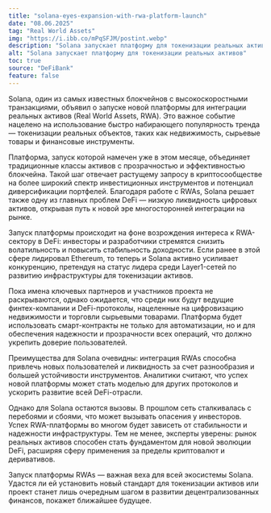 ```yaml
---
title: "solana-eyes-expansion-with-rwa-platform-launch"
date: "08.06.2025"
tag: "Real World Assets"
img: "https://i.ibb.co/mPqSFJM/postint.webp"
description: "Solana запускает платформу для токенизации реальных активов (RWA)"
alt: "Solana запускает платформу для токенизации реальных активов"
toc: true
source: "DeFiBank"
feature: false
---
```


Solana, один из самых известных блокчейнов с высокоскоростными транзакциями, объявил о запуске новой платформы для интеграции реальных активов (Real World Assets, RWA). Это важное событие нацелено на использование быстро набирающего популярность тренда — токенизации реальных объектов, таких как недвижимость, сырьевые товары и финансовые инструменты.

Платформа, запуск которой намечен уже в этом месяце, объединяет традиционные классы активов с прозрачностью и эффективностью блокчейна. Такой шаг отвечает растущему запросу в криптосообществе на более широкий спектр инвестиционных инструментов и потенциал диверсификации портфелей. Благодаря работе с RWAs, Solana решает также одну из главных проблем DeFi — низкую ликвидность цифровых активов, открывая путь к новой эре многосторонней интеграции на рынке.

Запуск платформы происходит на фоне возрождения интереса к RWA-сектору в DeFi: инвесторы и разработчики стремятся снизить волатильность и повысить стабильность доходности. Если ранее в этой сфере лидировал Ethereum, то теперь и Solana активно усиливает конкуренцию, претендуя на статус лидера среди Layer1-сетей по развитию инфраструктуры для токенизации активов.

Пока имена ключевых партнеров и участников проекта не раскрываются, однако ожидается, что среди них будут ведущие финтех-компании и DeFi-протоколы, нацеленные на цифровизацию недвижимости и торговли сырьевыми товарами. Платформа будет использовать смарт-контракты не только для автоматизации, но и для обеспечения надежности и прозрачности всех операций, что должно укрепить доверие пользователей.

Преимущества для Solana очевидны: интеграция RWAs способна привлечь новых пользователей и ликвидность за счет разнообразия и большей устойчивости инструментов. Аналитики считают, что успех новой платформы может стать моделью для других протоколов и ускорить развитие всей DeFi-отрасли.

Однако для Solana остаются вызовы. В прошлом сеть сталкивалась с перебоями и сбоями, что может вызывать опасения у инвесторов. Успех RWA-платформы во многом будет зависеть от стабильности и надежности инфраструктуры. Тем не менее, эксперты уверены: рынок реальных активов способен стать фундаментом для новой эволюции DeFi, расширяя сферу применения за пределы криптовалют и деривативов.

Запуск платформы RWAs — важная веха для всей экосистемы Solana. Удастся ли ей установить новый стандарт для токенизации активов или проект станет лишь очередным шагом в развитии децентрализованных финансов, покажет ближайшее будущее.